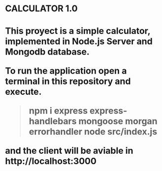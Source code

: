 <h1>CALCULATOR 1.0<h1>

This proyect is a simple calculator, implemented in Node.js Server and Mongodb database.

To run the application open a terminal in this repository and execute.
 
 >npm i express express-handlebars mongoose morgan errorhandler 
 >node src/index.js

and the client will be aviable in http://localhost:3000




